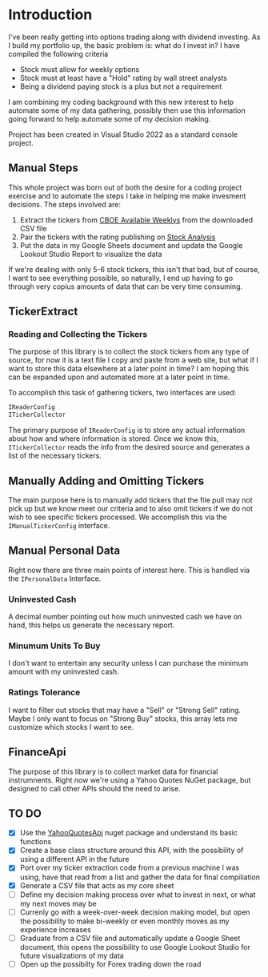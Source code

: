 # Introduction

I've been really getting into options trading along with dividend investing. As I build my portfolio up, the basic problem is: what do I invest in? I have compiled the following criteria

* Stock must allow for weekly options
* Stock must at least have a "Hold" rating by wall street analysts
* Being a dividend paying stock is a plus but not a requirement

I am combining my coding background with this new interest to help automate some of my data gathering, possibly then use this information going forward to help automate some of my decision making.

Project has been created in Visual Studio 2022 as a standard console project.

## Manual Steps

This whole project was born out of both the desire for a coding project exercise and to automate the steps I take in helping me make invesment decisions. The steps involved are:

1. Extract the tickers from [CBOE Available Weeklys](https://www.cboe.com/available_weeklys/get_csv_download/) from the downloaded CSV file
2. Pair the tickers with the rating publishing on [Stock Analysis](https://stockanalysis.com/stocks/tsla/forecast/)
3. Put the data in my Google Sheets document and update the Google Lookout Studio Report to visualize the data

If we're dealing with only 5-6 stock tickers, this isn't that bad, but of course, I want to see everything possible, so naturally, I end up having to go through very copius amounts of data that can be very time consuming.

## TickerExtract

### Reading and Collecting the Tickers

The purpose of this library is to collect the stock tickers from any type of source, for now it is a text file I copy and paste from a web site, but what if I want to store this data elsewhere at a later point in time? I am hoping this can be expanded upon and automated more at a later point in time.

To accomplish this task of gathering tickers, two interfaces are used:

```C#
IReaderConfig
ITickerCollector
```

The primary purpose of `IReaderConfig` is to store any actual information about how and where information is stored. Once we know this, `ITickerCollector` reads the info from the desired source and generates a list of the necessary tickers.

## Manually Adding and Omitting Tickers

The main purpose here is to manually add tickers that the file pull may not pick up but we know meet our criteria and to also omit tickers if we do not wish to see specific tickers processed. We accomplish this via the `IManualTickerConfig` interface.

## Manual Personal Data

Right now there are three main points of interest here. This is handled via the `IPersonalData` Interface.

### Uninvested Cash

A decimal number pointing out how much uninvested cash we have on hand, this helps us generate the necessary report.

### Minumum Units To Buy

I don't want to entertain any security unless I can purchase the minimum amount with my uninvested cash.

### Ratings Tolerance

I want to filter out stocks that may have a "Sell" or "Strong Sell" rating. Maybe I only want to focus on "Strong Buy" stocks, this array lets me customize which stocks I want to see.

## FinanceApi

The purpose of this library is to collect market data for financial instrumnents. Right now we're using a Yahoo Quotes NuGet package, but designed to call other APIs should the need to arise.

## TO DO

* [x] Use the [YahooQuotesApi](https://www.nuget.org/packages/YahooQuotesApi/) nuget package and understand its basic functions
* [x] Create a base class structure around this API, with the possibility of using a different API in the future
* [x] Port over my ticker extraction code from a previous machine I was using, have that read from a list and gather the data for final compiliation
* [x] Generate a CSV file that acts as my core sheet
* [ ] Define my decision making process over what to invest in next, or what my next moves may be
* [ ] Currenly go with a week-over-week decision making model, but open the possibility to make bi-weekly or even monthly moves as my experience increases
* [ ] Graduate from a CSV file and automatically update a Google Sheet document, this opens the possibility to use Google Lookout Studio for future visualizations of my data
* [ ] Open up the possibilty for Forex trading down the road
